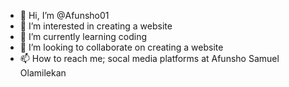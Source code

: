 - 👋 Hi, I’m @Afunsho01
- 👀 I’m interested in creating a website 
- 🌱 I’m currently learning coding 
- 💞️ I’m looking to collaborate on creating a website 
- 📫 How to reach me; socal media platforms at Afunsho Samuel Olamilekan 

<!---
Afunsho01/Afunsho01 is a ✨ special ✨ repository because its `README.md` (this file) appears on your GitHub profile.
You can click the Preview link to take a look at your changes.
--->
